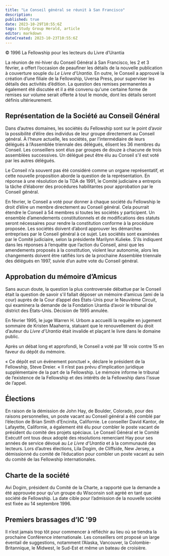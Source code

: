 ```yaml
---
title: "Le Conseil général se réunit à San Francisco"
description: 
published: true
date: 2023-10-29T10:55:6Z
tags: Study Group Herald, article
editor: markdown
dateCreated: 2023-10-23T10:55:6Z
---
```


<p class="v-card v-sheet theme--light grey lighten-3 px-2">© 1996 La Fellowship pour les lecteurs du Livre d’Urantia</p>


La réunion de mi-hiver du Conseil Général à San Francisco, les 2 et 3 février, a offert l’occasion de peaufiner les détails de la nouvelle publication à couverture souple du _Le Livre d’Urantia_. En outre, le Conseil a approuvé la création d’une filiale de la Fellowship, Uversa Press, pour superviser les détails des activités d’édition. La question des remises permanentes a également été discutée et il a été convenu qu'une certaine forme de remises sur volume serait offerte à tout le monde, dont les détails seront définis ultérieurement.

## Représentation de la Société au Conseil Général

Dans d’autres domaines, les sociétés du Fellowship sont sur le point d’avoir la possibilité d’élire des individus de leur groupe directement au Conseil général. À l’heure actuelle, les sociétés, par l’intermédiaire de leurs délégués à l’Assemblée triennale des délégués, élisent les 36 membres du Conseil. Les conseillers sont élus par groupes de douze à chacune de trois assemblées successives. Un délégué peut être élu au Conseil s'il est voté par les autres délégués.

Le Conseil n’a souvent pas été considéré comme un organe représentatif, et cette nouvelle proposition aborde la question de la représentation. En réponse à une résolution de la TDA de 1991, le Comité judiciaire a entrepris la tâche d’élaborer des procédures habilitantes pour approbation par le Conseil général.

En février, le Conseil a voté pour donner à chaque société du Fellowship le droit d’élire un membre directement au Conseil général. Cela pourrait étendre le Conseil à 54 membres si toutes les sociétés y participent. Un ensemble d’amendements constitutionnels et de modifications des statuts seront nécessaires pour rendre la constitution conforme à la procédure proposée. Les sociétés doivent d’abord approuver les démarches entreprises par le Conseil général à ce sujet. Les sociétés sont examinées par le Comité judiciaire, selon la présidente Marilynn Kulieke. S'ils indiquent dans les réponses à l’enquête que l’action du Conseil, ainsi que les amendements proposés à la constitution, violent leur autonomie, alors les changements doivent être ratifiés lors de la prochaine Assemblée triennale des délégués en 1997, suivie d’un autre vote du Conseil général.

## Approbation du mémoire d’Amicus

Sans aucun doute, la question la plus controversée débattue par le Conseil était la question de savoir s'il fallait déposer un mémoire d’amicus (ami de la cour) auprès de la Cour d’appel des États-Unis pour le Neuvième Circuit, qui examinera la demande de la Fondation Urantia d’avoir le tribunal de district des États-Unis. Décision de 1995 annulée.

En février 1995, le juge Warren H. Urbom a accueilli la requête en jugement sommaire de Kristen Maaherra, statuant que le renouvellement du droit d’auteur du _Livre d’Urantia_ était invalide et plaçant le livre dans le domaine public.

Après un débat long et approfondi, le Conseil a voté par 18 voix contre 15 en faveur du dépôt du mémoire.

« Ce dépôt est un événement ponctuel », déclare le président de la Fellowship, Steve Dreier. « Il n’est pas prévu d’implication juridique supplémentaire de la part de la Fellowship. Le mémoire informe le tribunal de l’existence de la Fellowship et des intérêts de la Fellowship dans l’issue de l’appel.

## Élections

En raison de la démission de John Hay, de Boulder, Colorado, pour des raisons personnelles, un poste vacant au Conseil général a été comblé par l’élection de Brian Smith d’Encinita, Californie. Le conseiller David Kantor, de Lafayette, Californie, a également été élu pour combler le poste vacant de président du comité des projets spéciaux. Le Conseil Général et le Comité Exécutif ont tous deux adopté des résolutions remerciant Hay pour ses années de service dévoué au _Le Livre d’Urantia_ et à la communauté des lecteurs. Lors d’autres élections, Lila Dogim, de Cliffside, New Jersey, a démissionné du comité de l’éducation pour combler un poste vacant au sein du comité de las Fellowship internationales.

## Charte de la société

Avi Dogim, président du Comité de la Charte, a rapporté que la demande a été approuvée pour qu'un groupe du Wisconsin soit agréé en tant que société de Fellowship. La date cible pour l’admission de la nouvelle société est fixée au 14 septembre 1996.

## Premiers brassages d’IC '99

Il n’est jamais trop tôt pour commencer à réfléchir au lieu où se tiendra la prochaine Conférence internationale. Les conseillers ont proposé un large éventail de suggestions, notamment l’Alaska, Vancouver, la Colombie-Britannique, le Midwest, le Sud-Est et même un bateau de croisière.

